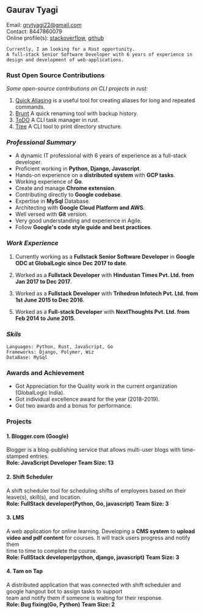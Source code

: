 ## Gaurav Tyagi

Email: grvtyagi22@gmail.com <br>
Contact: 8447860079 <br>
Online profile(s): [stackoverflow](https://stackoverflow.com/users/3405842/grvtyagi), [github](https://github.com/grv07/)

```
Currently, I am looking for a Rust opportunity.
A full-stack Senior Software Developer with 6 years of experience in
design and development of web-applications.
```

### Rust Open Source Contributions

*Some open-source contributions on CLI projects in rust:*
1. [Quick Aliasing](https://github.com/grv07/quick-alias) is a useful tool for creating 
   aliases for long and repeated commands.
2. [Brunt](https://github.com/grv07/brnt) A quick renaming tool with backup history.
3. [ToDO](https://github.com/grv07/todo) A CLI task manager in rust.
4. [Tree](https://github.com/grv07/tree) A CLI tool to print directory structure.

### *Professional Summary*
- A dynamic IT professional with 6 years of experience as a full-stack developer.
- Proficient working in **Python, Django, Javascript**.
- Hands-on experience on a **distributed system** with **GCP tasks**.
- Working experience of **Go**.
- Create and manage **Chrome extension**.
- Contributing directly to **Google codebase**.
- Expertise in **MySql** Database.
- Architecting with **Google Cloud Platform and AWS**.
- Well versed with **Git** version.
- Very good understanding and experience in Agile.
- Follow **Google's code style guide and best practices**.

### *Work Experience*
>
1. Currently working as a **Fullstack Senior Software Developer** in **Google ODC at GlobalLogic since Dec 2017 to date**. 
>
2. Worked as a **Fullstack Developer** with **Hindustan Times Pvt. Ltd. from Jan 2017 to Dec 2017**.
>
3. Worked as a **Fullstack Developer** with **Trihedron Infotech Pvt. Ltd. from 1st June 2015 to Dec 2016**.
>
5. Worked as a **Full-stack Developer** with **NextThoughts Pvt. Ltd. from  Feb 2014 to June 2015**.


### *Skils*
```
Languages: Python, Rust, JavaScript, Go
Frameworks: Django, Polymer, Wiz
DataBase: MySql
```

### **Awards and Achievement**
>
- Got Appreciation for the Quality work in the current organization (GlobalLogic India).
- Got individual excellence award for the year (2018-2019).
- Got two awards and a bonus for performance.


### **Projects**
#### 1. Blogger.com (Google)
> 
Blogger is a blog-publishing service that allows multi-user blogs with time-stamped entries.<br>
**Role: JavaScript Developer
Team Size: 13**

#### 2. Shift Scheduler
>
A shift scheduler tool for scheduling shifts of employees based on their leave(s), skill(s), and location.<br>
**Role: FullStack developer(Python, Go, javascript)**
**Team Size: 3**

#### 3. LMS
>
A web application for online learning.
Developing a **CMS system** to **upload video and pdf content** for courses. It will track users progress and notify them<br>
time to time to complete the course.<br>
**Role: FullStack developer(python, django, javascript)**
**Team Size: 3**

#### 4. Tam on Tap
>
A distributed application that was connected with shift scheduler and google hangout bot to assign tasks to support<br>
team and notify them if someone is waiting for their response.<br>
**Role: Bug fixing(Go, Python)**
**Team Size: 2**
